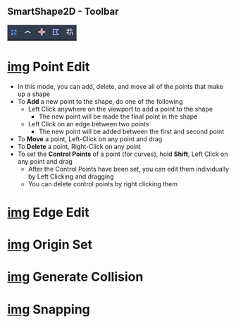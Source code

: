 SmartShape2D - Toolbar
---
![Toolbar Default State](./imgs/Toolbar-PointEdit.png)
# [img]( ./../assets/icon_curve_edit.svg ) Point Edit
- In this mode, you can add, delete, and move all of the points that make up a shape
- To **Add** a new point to the shape, do one of the following
  - Left Click anywhere on the viewport to add a point to the shape
    - The new point will be made the final point in the shape
  - Left Click on an edge between two points
    - The new point will be added between the first and second point
- To **Move** a point, Left-Click on any point and drag
- To **Delete** a point, Right-Click on any point
- To set the **Control Points** of a point (for curves), hold **Shift**, Left Click on any point and drag
  - After the Control Points have been set, you can edit them individually by Left Clicking and dragging
  - You can delete control points by right clicking them
# [img]( ./../assets/InterpLinear.svg ) Edge Edit
# [img]( ./../assets/icon_editor_position.svg ) Origin Set
# [img]( ./../assets/icon_collision_polygon_2d.svg ) Generate Collision
# [img]( ./../assets/icon_editor_snap.svg ) Snapping

